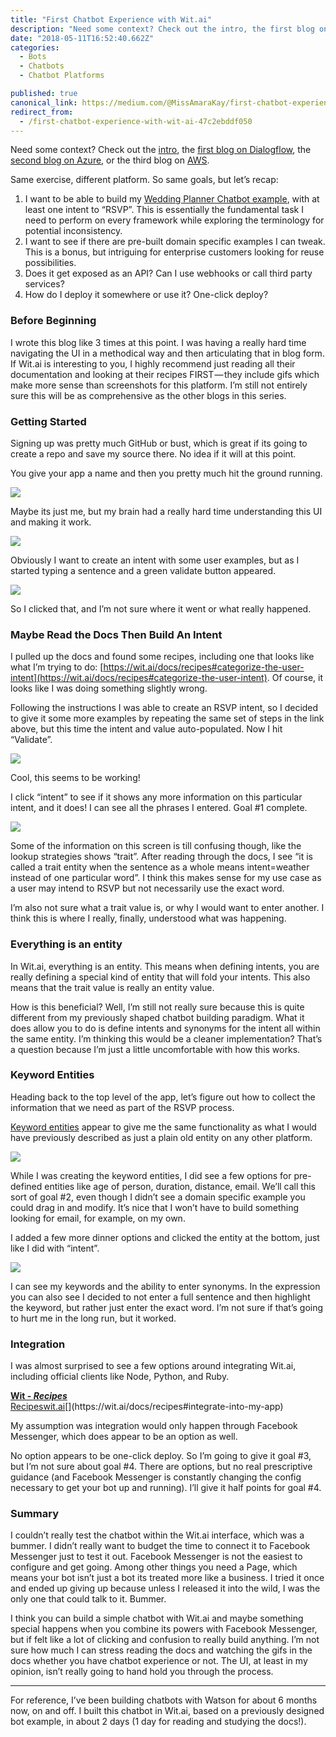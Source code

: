 ```yaml
---
title: "First Chatbot Experience with Wit.ai"
description: "Need some context? Check out the intro, the first blog on Dialogflow, the second blog on Azure, or the third blog on AWS. I wrote this blog like 3 times at this point. I was having a really hard time…"
date: "2018-05-11T16:52:40.662Z"
categories: 
  - Bots
  - Chatbots
  - Chatbot Platforms

published: true
canonical_link: https://medium.com/@MissAmaraKay/first-chatbot-experience-with-wit-ai-47c2ebddf050
redirect_from:
  - /first-chatbot-experience-with-wit-ai-47c2ebddf050
---
```


Need some context? Check out the [intro](https://medium.com/@MissAmaraKay/a-chatbot-on-every-platform-fe09ebd8e95e), the [first blog on Dialogflow](https://medium.com/@MissAmaraKay/first-chatbot-experience-with-dialogflow-61c5786c11e4), the [second blog on Azure](https://medium.com/@MissAmaraKay/first-chatbot-experience-on-azure-abeac3c410f7), or the third blog on [AWS](https://medium.com/@MissAmaraKay/first-chatbot-experience-with-aws-amazon-lex-677b63e35c70).

Same exercise, different platform. So same goals, but let’s recap:

1.  I want to be able to build my [Wedding Planner Chatbot example](https://github.com/akeller/Chatbots/blob/master/weddingplannerbot.json), with at least one intent to “RSVP”. This is essentially the fundamental task I need to perform on every framework while exploring the terminology for potential inconsistency.
2.  I want to see if there are pre-built domain specific examples I can tweak. This is a bonus, but intriguing for enterprise customers looking for reuse possibilities.
3.  Does it get exposed as an API? Can I use webhooks or call third party services?
4.  How do I deploy it somewhere or use it? One-click deploy?

### Before Beginning

I wrote this blog like 3 times at this point. I was having a really hard time navigating the UI in a methodical way and then articulating that in blog form. If Wit.ai is interesting to you, I highly recommend just reading all their documentation and looking at their recipes FIRST — they include gifs which make more sense than screenshots for this platform. I’m still not entirely sure this will be as comprehensive as the other blogs in this series.

### Getting Started

Signing up was pretty much GitHub or bust, which is great if its going to create a repo and save my source there. No idea if it will at this point.

You give your app a name and then you pretty much hit the ground running.

![](./asset-1.png)

Maybe its just me, but my brain had a really hard time understanding this UI and making it work.

![](./asset-2.png)

Obviously I want to create an intent with some user examples, but as I started typing a sentence and a green validate button appeared.

![](./asset-3.png)

So I clicked that, and I’m not sure where it went or what really happened.

### Maybe Read the Docs Then Build An Intent

I pulled up the docs and found some recipes, including one that looks like what I’m trying to do: [https://wit.ai/docs/recipes#categorize-the-user-intent](https://wit.ai/docs/recipes#categorize-the-user-intent). Of course, it looks like I was doing something slightly wrong.

Following the instructions I was able to create an RSVP intent, so I decided to give it some more examples by repeating the same set of steps in the link above, but this time the intent and value auto-populated. Now I hit “Validate”.

![](./asset-4.png)

Cool, this seems to be working!

I click “intent” to see if it shows any more information on this particular intent, and it does! I can see all the phrases I entered. Goal #1 complete.

![](./asset-5.png)

Some of the information on this screen is till confusing though, like the lookup strategies shows “trait”. After reading through the docs, I see “it is called a trait entity when the sentence as a whole means intent=weather instead of one particular word”. I think this makes sense for my use case as a user may intend to RSVP but not necessarily use the exact word.

I’m also not sure what a trait value is, or why I would want to enter another. I think this is where I really, finally, understood what was happening.

### Everything is an entity

In Wit.ai, everything is an entity. This means when defining intents, you are really defining a special kind of entity that will fold your intents. This also means that the trait value is really an entity value.

How is this beneficial? Well, I’m still not really sure because this is quite different from my previously shaped chatbot building paradigm. What it does allow you to do is define intents and synonyms for the intent all within the same entity. I’m thinking this would be a cleaner implementation? That’s a question because I’m just a little uncomfortable with how this works.

### Keyword Entities

Heading back to the top level of the app, let’s figure out how to collect the information that we need as part of the RSVP process.

[Keyword entities](https://wit.ai/docs/recipes#extract-a-keyword-entity) appear to give me the same functionality as what I would have previously described as just a plain old entity on any other platform.

![](./asset-6.png)

While I was creating the keyword entities, I did see a few options for pre-defined entities like age of person, duration, distance, email. We’ll call this sort of goal #2, even though I didn’t see a domain specific example you could drag in and modify. It’s nice that I won’t have to build something looking for email, for example, on my own.

I added a few more dinner options and clicked the entity at the bottom, just like I did with “intent”.

![](./asset-7.png)

I can see my keywords and the ability to enter synonyms. In the expression you can also see I decided to not enter a full sentence and then highlight the keyword, but rather just enter the exact word. I’m not sure if that’s going to hurt me in the long run, but it worked.

### Integration

I was almost surprised to see a few options around integrating Wit.ai, including official clients like Node, Python, and Ruby.

[**Wit - _Recipes_**  
Recipeswit.ai](https://wit.ai/docs/recipes#integrate-into-my-app "https://wit.ai/docs/recipes#integrate-into-my-app")[](https://wit.ai/docs/recipes#integrate-into-my-app)

My assumption was integration would only happen through Facebook Messenger, which does appear to be an option as well.

No option appears to be one-click deploy. So I’m going to give it goal #3, but I’m not sure about goal #4. There are options, but no real prescriptive guidance (and Facebook Messenger is constantly changing the config necessary to get your bot up and running). I’ll give it half points for goal #4.

### Summary

I couldn’t really test the chatbot within the Wit.ai interface, which was a bummer. I didn’t really want to budget the time to connect it to Facebook Messenger just to test it out. Facebook Messenger is not the easiest to configure and get going. Among other things you need a Page, which means your bot isn’t just a bot its treated more like a business. I tried it once and ended up giving up because unless I released it into the wild, I was the only one that could talk to it. Bummer.

I think you can build a simple chatbot with Wit.ai and maybe something special happens when you combine its powers with Facebook Messenger, but if felt like a lot of clicking and confusion to really build anything. I’m not sure how much I can stress reading the docs and watching the gifs in the docs whether you have chatbot experience or not. The UI, at least in my opinion, isn’t really going to hand hold you through the process.

---

For reference, I’ve been building chatbots with Watson for about 6 months now, on and off. I built this chatbot in Wit.ai, based on a previously designed bot example, in about 2 days (1 day for reading and studying the docs!).
